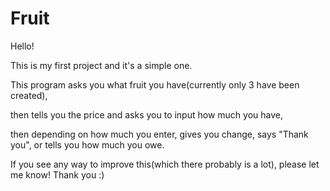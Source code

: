 # Fruit

Hello!

This is my first project and it's a simple one.

This program asks you what fruit you have(currently only 3 have been created), 

then tells you the price and asks you to input how much you have, 

then depending on how much you enter, gives you change, says "Thank you", or tells you how much you owe.

If you see any way to improve this(which there probably is a lot), please let me know! Thank you :)

